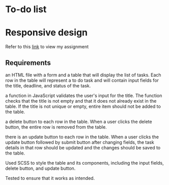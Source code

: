 # To-do list

# Responsive design

Refer to this [link](https://644723eddcc17049066f469a--sweet-mooncake-7255cb.netlify.app/) to view my assignment

## Requirements
 an HTML file with a form and a table that will display the list of tasks. Each row in the table will represent a to do task and will contain input fields for the title, deadline, and status of the task.

a function in JavaScript validates the user's input for the title. The function  checks that the title is not empty and that it does not already exist in the table. If the title is not unique or empty, entire item should not be added to the table.

a delete button to each row in the table. When a user clicks the delete button, the entire row is removed from the table.

there is an update button to each row in the table. When a user clicks the update button followed by submit button after changing fields, the task details in that row should be updated and the changes should be saved to the table.

Used SCSS to style the table and its components, including the input fields, delete button, and update button.

Tested to ensure that it works as intended.


